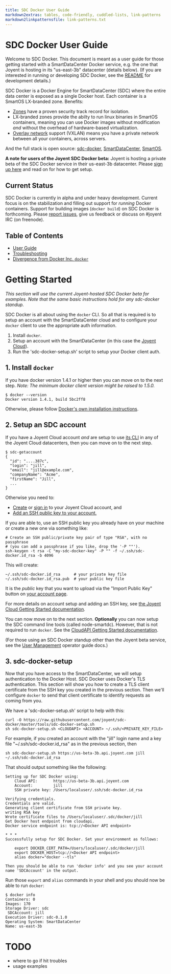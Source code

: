 ```yaml
---
title: SDC Docker User Guide
markdown2extras: tables, code-friendly, cuddled-lists, link-patterns
markdown2linkpatternsfile: link-patterns.txt
---
```


# SDC Docker User Guide

Welcome to SDC Docker. This document is meant as a user guide for those
getting started with a SmartDataCenter Docker service, e.g. the one that
Joyent is hosting in its "us-east-3b" datacenter (details below). (If you are
interested in running or developing SDC Docker, see the
[README](https://github.com/joyent/sdc-docker/blob/master/README.md) for
development details.)

SDC Docker is a Docker Engine for SmartDataCenter (SDC) where the entire data
center is exposed as a single Docker host. Each container is a SmartOS
LX-branded zone. Benefits:

- [Zones](http://en.wikipedia.org/wiki/Solaris_Containers) have a
  proven security track record for isolation.
- LX-branded zones provide the abilty to run linux binaries in SmartOS
  containers, meaning you can use Docker images without modification *and*
  without the overhead of hardware-based virtualization.
- [Overlay network](http://en.wikipedia.org/wiki/Overlay_network)
  support (VXLAN) means you have a private network between all your containers,
  across servers.

And the full stack is open source:
[sdc-docker](https://github.com/joyent/sdc-docker),
[SmartDataCenter](https://github.com/joyent/sdc),
[SmartOS](https://github.com/joyent/smartos-live).


**A note for users of the Joyent SDC Docker beta:** Joyent is hosting a private
beta of the SDC Docker service in their us-east-3b datacenter. Please [sign up
here](https://www.joyent.com/lp/preview) and read on for how to get setup.


## Current Status

SDC Docker is currently in alpha and under heavy development. Current focus
is on the stabilization and filling out support for *running* Docker containers.
Support for building images (`docker build`) on SDC Docker is forthcoming.
Please [report issues](https://github.com/joyent/sdc-docker/issues), give us
feedback or discuss on #joyent IRC (on freenode).


## Table of Contents

- [User Guide](./index.md)
- [Troubleshooting](./troubleshooting.md)
- [Divergence from Docker Inc. `docker`](./divergence.md)


# Getting Started

*This section will use the current Joyent-hosted SDC Docker beta for examples.
Note that the same basic instructions hold for any sdc-docker standup.*

SDC Docker is all about using the `docker` CLI. So all that is required is
to setup an account with the SmartDataCenter cloud and to configure your
`docker` client to use the appropriate auth information.

1. Install `docker`.
2. Setup an account with the SmartDataCenter (in this case the [Joyent
   Cloud](https://my.joyent.com)).
3. Run the 'sdc-docker-setup.sh' script to setup your Docker client auth.


## 1. Install `docker`

If you have docker version 1.4.1 or higher then you can move on to the next
step. *Note: The minimum docker client version might be raised to 1.5.0.*

    $ docker --version
    Docker version 1.4.1, build 5bc2ff8

Otherwise, please follow [Docker's own installation
instructions](https://docs.docker.com/installation/#installation).


## 2. Setup an SDC account

If you have a Joyent Cloud account *and* are setup to use [its
CLI](https://mo.joyent.com/docs/cloudapi/master/#getting-started) in any of the
Joyent Cloud datacenters, then you can move on to the next step.

    $ sdc-getaccount
    {
      "id": "....387c",
      "login": "jill",
      "email": "jill@example.com",
      "companyName": "Acme",
      "firstName": "Jill",
      ...
    }

Otherwise you need to:

- [Create](https://my.joyent.com/landing/signup/) or [sign
  in](https://my.joyent.com) to your Joyent Cloud account, and
- [Add an SSH public key to your account.](https://my.joyent.com/main/#!/account)


If you are able to, use an SSH public key you already have on your machine
or create a new one via something like:

    # Create an SSH public/private key pair of type "RSA", with no passphrase
    # (you can add a passphrase if you like, drop the '-P ""').
    ssh-keygen -t rsa -C "my-sdc-docker-key" -P "" -f ~/.ssh/sdc-docker.id_rsa -b 4096

This will create:

    ~/.ssh/sdc-docker.id_rsa      # your private key file
    ~/.ssh/sdc-docker.id_rsa.pub  # your public key file

It is the *public* key that you want to upload via the "Import Public Key"
button on [your account page](https://my.joyent.com/main/#!/account).

For more details on account setup and adding an SSH key, see [the Joyent
Cloud Getting Started documentation](https://docs.joyent.com/jpc/getting-started-with-your-joyent-cloud-account).


You can now move on to the next section. **Optionally** you can now setup the
SDC command line tools (called node-smartdc). However, that is not required
to run `docker`. See the [CloudAPI Getting Started
documentation](https://apidocs.joyent.com/cloudapi/#getting-started).

(For those using an SDC Docker standup other than the Joyent beta service,
see the [User Management](https://docs.joyent.com/sdc7/user-management) operator
guide docs.)


## 3. sdc-docker-setup

Now that you have access to the SmartDataCenter, we will setup authentication
to the Docker Host. SDC Docker uses Docker's TLS authentication. This section
will show you how to create a TLS client certificate from the SSH key you
created in the previous section. Then we'll configure `docker` to send that
client certificate to identify requests as coming from you.

We have a 'sdc-docker-setup.sh' script to help with this:

    curl -O https://raw.githubusercontent.com/joyent/sdc-docker/master/tools/sdc-docker-setup.sh
    sh sdc-docker-setup.sh <CLOUDAPI> <ACCOUNT> ~/.ssh/<PRIVATE_KEY_FILE>

For example, if you created an account with the "jill" login name and a key
file "~/.ssh/sdc-docker.id_rsa" as in the previous section, then

    sh sdc-docker-setup.sh https://us-beta-3b.api.joyent.com jill ~/.ssh/sdc-docker.id_rsa

That should output something like the following:

    Setting up for SDC Docker using:
        Cloud API:       https://us-beta-3b.api.joyent.com
        Account:         jill
        SSH private key: /Users/localuser/.ssh/sdc-docker.id_rsa

    Verifying credentials.
    Credentials are valid.
    Generating client certificate from SSH private key.
    writing RSA key
    Wrote certificate files to /Users/localuser/.sdc/docker/jill
    Get Docker host endpoint from cloudapi.
    Docker service endpoint is: tcp://<Docker API endpoint>

    * * *
    Successfully setup for SDC Docker. Set your environment as follows:

        export DOCKER_CERT_PATH=/Users/localuser/.sdc/docker/jill
        export DOCKER_HOST=tcp://<Docker API endpoint>
        alias docker="docker --tls"

    Then you should be able to run 'docker info' and you see your account
    name 'SDCAccount' in the output.

Run those `export` and `alias` commands in your shell and you should now
be able to run `docker`:

    $ docker info
    Containers: 0
    Images: 170
    Storage Driver: sdc
     SDCAccount: jill
    Execution Driver: sdc-0.1.0
    Operating System: SmartDataCenter
    Name: us-east-3b


# TODO

- where to go if hit troubles
- usage examples
